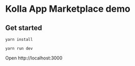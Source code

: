 # Kolla App Marketplace demo

## Get started

`yarn install`

`yarn run dev`

Open http://localhost:3000